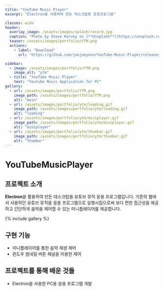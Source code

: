 ```yaml
---
title: "YouTube Music Player"
excerpt: "Electron을 사용하여 만든 데스크탑용 응용프로그램"

classes: wide
header:
  overlay_image: /assets/images/splash/record.jpg
  caption: "Photo by Steve Harvey on [**Unsplash**](https://unsplash.com)"
  teaser: /assets/images/portfolio/YTM.png
  actions:
    - label: "Download"
      url: "https://github.com/joojaeyoon/YouTube-Music-Player/releases"

sidebar:
  - image: /assets/images/portfolio/YTM.png
    image_alt: "ytm"
  - title: "YouTube Music Player"
    text: "Youtube Music Application for PC"
gallery:
  - url: /assets/images/portfolio/YTM.png
    image_path: /assets/images/portfolio/YTM.png
    alt: "main"
  - url: /assets/images/portfolio/ytm/loading.gif
    image_path: /assets/images/portfolio/ytm/loading.gif
    alt: "loading"
  - url: /assets/images/portfolio/ytm/miniplayer.gif
    image_path: /assets/images/portfolio/ytm/miniplayer.gif
    alt: "miniplayer"
  - url: /assets/images/portfolio/ytm/thumbar.gif
    image_path: /assets/images/portfolio/ytm/thumbar.gif
    alt: "thumbar"
---
```


# YouTubeMusicPlayer

## 프로젝트 소개

**Electron**을 활용하여 만든 데스크탑용 유튜브 뮤직 응용 프로그램입니다. 기존의 웹에서 사용하던 유튜브 뮤직을 응용 프로그램으로 실행시킴으로써 보다 편한 접근성을 제공하고 간단하게 음악을 제어할 수 있는 미니플레이어를 제공합니다.

{% include gallery %}

## 구현 기능

- 미니플레이어를 통한 음악 재생 제어
- 윈도우 썸네일 버튼 패널을 이용한 제어

## 프로젝트를 통해 배운 것들

<p>
    <ul>
        <li>Electron을 사용한 PC용 응용 프로그램 개발</li>
    </ul>
</p>
